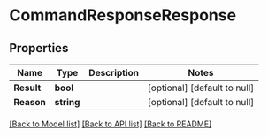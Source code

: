 # CommandResponseResponse

## Properties
Name | Type | Description | Notes
------------ | ------------- | ------------- | -------------
**Result** | **bool** |  | [optional] [default to null]
**Reason** | **string** |  | [optional] [default to null]

[[Back to Model list]](../README.md#documentation-for-models) [[Back to API list]](../README.md#documentation-for-api-endpoints) [[Back to README]](../README.md)


